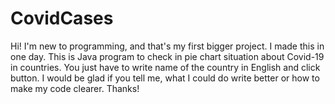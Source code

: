 # CovidCases

Hi! I'm new to programming, and that's my first bigger project.
I made this in one day.
This is Java program to check in pie chart situation about Covid-19 in countries.
You just have to write name of the country in English and click button. 
I would be glad if you tell me, what I could do write better or how to make my code clearer.
Thanks!
